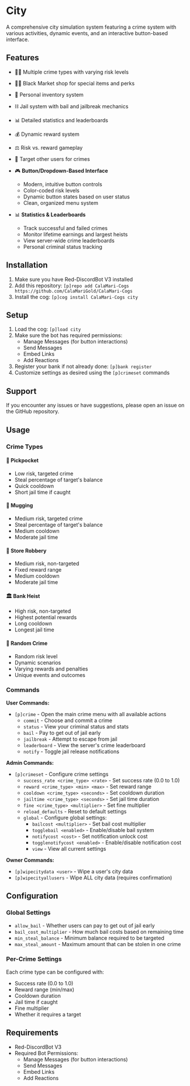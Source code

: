 # City

A comprehensive city simulation system featuring a crime system with various activities, dynamic events, and an interactive button-based interface.

## Features

- 🦹‍♂️ Multiple crime types with varying risk levels
- 🏴‍☠️ Black Market shop for special items and perks
- 🎒 Personal inventory system
- ⛓️ Jail system with bail and jailbreak mechanics
- 📊 Detailed statistics and leaderboards
- 💰 Dynamic reward system
- ⚖️ Risk vs. reward gameplay
- 🎯 Target other users for crimes

- 🎮 **Button/Dropdown-Based Interface**
  - Modern, intuitive button controls
  - Color-coded risk levels
  - Dynamic button states based on user status
  - Clean, organized menu system

- 📊 **Statistics & Leaderboards**
  - Track successful and failed crimes
  - Monitor lifetime earnings and largest heists
  - View server-wide crime leaderboards
  - Personal criminal status tracking

## Installation

1. Make sure you have Red-DiscordBot V3 installed
2. Add this repository: `[p]repo add CalaMari-Cogs https://github.com/CalaMariGold/CalaMari-Cogs`
3. Install the cog: `[p]cog install CalaMari-Cogs city`

## Setup

1. Load the cog: `[p]load city`
2. Make sure the bot has required permissions:
   - Manage Messages (for button interactions)
   - Send Messages
   - Embed Links
   - Add Reactions
3. Register your bank if not already done: `[p]bank register`
4. Customize settings as desired using the `[p]crimeset` commands

## Support

If you encounter any issues or have suggestions, please open an issue on the GitHub repository.

## Usage

### Crime Types

#### 🧤 Pickpocket
- Low risk, targeted crime
- Steal percentage of target's balance
- Quick cooldown
- Short jail time if caught

#### 🔪 Mugging
- Medium risk, targeted crime
- Steal percentage of target's balance
- Medium cooldown
- Moderate jail time

#### 🏪 Store Robbery
- Medium risk, non-targeted
- Fixed reward range
- Medium cooldown
- Moderate jail time

#### 🏛️ Bank Heist
- High risk, non-targeted
- Highest potential rewards
- Long cooldown
- Longest jail time

#### 🎲 Random Crime
- Random risk level
- Dynamic scenarios
- Varying rewards and penalties
- Unique events and outcomes

### Commands

**User Commands:**
- `[p]crime` - Open the main crime menu with all available actions
  - `commit` - Choose and commit a crime
  - `status` - View your criminal status and stats
  - `bail` - Pay to get out of jail early
  - `jailbreak` - Attempt to escape from jail
  - `leaderboard` - View the server's crime leaderboard
  - `notify` - Toggle jail release notifications

**Admin Commands:**
- `[p]crimeset` - Configure crime settings
  - `success_rate <crime_type> <rate>` - Set success rate (0.0 to 1.0)
  - `reward <crime_type> <min> <max>` - Set reward range
  - `cooldown <crime_type> <seconds>` - Set cooldown duration
  - `jailtime <crime_type> <seconds>` - Set jail time duration
  - `fine <crime_type> <multiplier>` - Set fine multiplier
  - `reload_defaults` - Reset to default settings
  - `global` - Configure global settings:
    - `bailcost <multiplier>` - Set bail cost multiplier
    - `togglebail <enabled>` - Enable/disable bail system
    - `notifycost <cost>` - Set notification unlock cost
    - `togglenotifycost <enabled>` - Enable/disable notification cost
    - `view` - View all current settings

**Owner Commands:**
- `[p]wipecitydata <user>` - Wipe a user's city data
- `[p]wipecityallusers` - Wipe ALL city data (requires confirmation)

## Configuration

### Global Settings
- `allow_bail` - Whether users can pay to get out of jail early
- `bail_cost_multiplier` - How much bail costs based on remaining time
- `min_steal_balance` - Minimum balance required to be targeted
- `max_steal_amount` - Maximum amount that can be stolen in one crime

### Per-Crime Settings
Each crime type can be configured with:
- Success rate (0.0 to 1.0)
- Reward range (min/max)
- Cooldown duration
- Jail time if caught
- Fine multiplier
- Whether it requires a target

## Requirements

- Red-DiscordBot V3
- Required Bot Permissions:
  - Manage Messages (for button interactions)
  - Send Messages
  - Embed Links
  - Add Reactions 